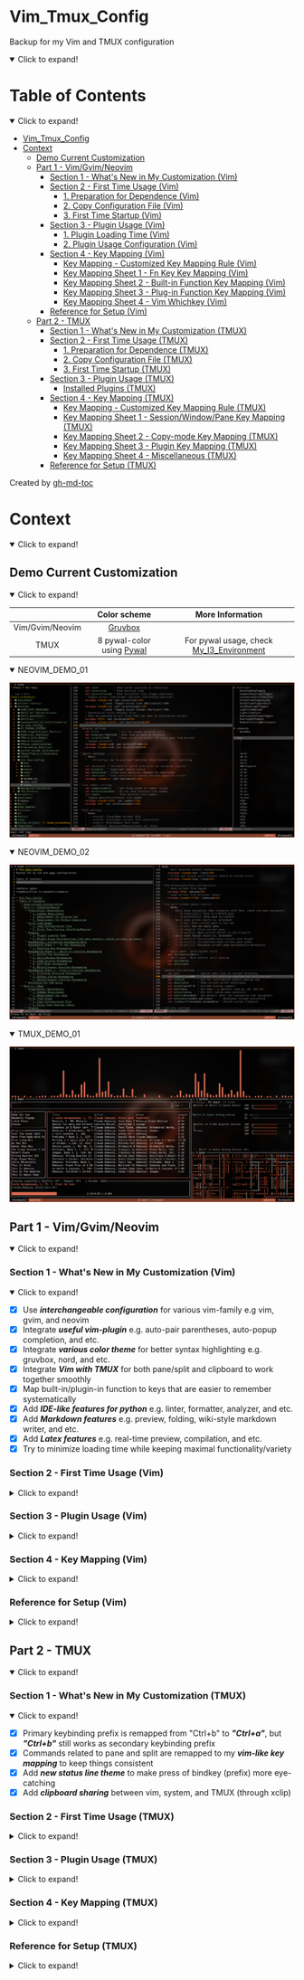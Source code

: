 # Vim_Tmux_Config
Backup for my Vim and TMUX configuration

<details open>
<summary>Click to expand!</summary>

Table of Contents
=================
<details open>
<summary>Click to expand!</summary>

* [Vim_Tmux_Config](#vim_tmux_config)
* [Context](#context)
   * [Demo Current Customization](#demo-current-customization)
   * [Part 1 - Vim/Gvim/Neovim](#part-1---vimgvimneovim)
      * [Section 1 - What's New in My Customization (Vim)](#section-1---whats-new-in-my-customization-vim)
      * [Section 2 - First Time Usage (Vim)](#section-2---first-time-usage-vim)
         * [1. Preparation for Dependence (Vim)](#1-preparation-for-dependence-vim)
         * [2. Copy Configuration File (Vim)](#2-copy-configuration-file-vim)
         * [3. First Time Startup (Vim)](#3-first-time-startup-vim)
      * [Section 3 - Plugin Usage (Vim)](#section-3---plugin-usage-vim)
         * [1. Plugin Loading Time (Vim)](#1-plugin-loading-time-vim)
         * [2. Plugin Usage Configuration (Vim)](#2-plugin-usage-configuration-vim)
      * [Section 4 - Key Mapping (Vim)](#section-4---key-mapping-vim)
         * [Key Mapping - Customized Key Mapping Rule (Vim)](#key-mapping---customized-key-mapping-rule-vim)
         * [Key Mapping Sheet 1 - Fn Key Key Mapping (Vim)](#key-mapping-sheet-1---fn-key-key-mapping-vim)
         * [Key Mapping Sheet 2 - Built-in Function Key Mapping (Vim)](#key-mapping-sheet-2---built-in-function-key-mapping-vim)
         * [Key Mapping Sheet 3 - Plug-in Function Key Mapping (Vim)](#key-mapping-sheet-3---plug-in-function-key-mapping-vim)
         * [Key Mapping Sheet 4 - Vim Whichkey (Vim)](#key-mapping-sheet-4---vim-whichkey-vim)
      * [Reference for Setup (Vim)](#reference-for-setup-vim)
   * [Part 2 - TMUX](#part-2---tmux)
      * [Section 1 - What's New in My Customization (TMUX)](#section-1---whats-new-in-my-customization-tmux)
      * [Section 2 - First Time Usage (TMUX)](#section-2---first-time-usage-tmux)
         * [1. Preparation for Dependence (TMUX)](#1-preparation-for-dependence-tmux)
         * [2. Copy Configuration File (TMUX)](#2-copy-configuration-file-tmux)
         * [3. First Time Startup (TMUX)](#3-first-time-startup-tmux)
      * [Section 3 - Plugin Usage (TMUX)](#section-3---plugin-usage-tmux)
         * [Installed Plugins (TMUX)](#installed-plugins-tmux)
      * [Section 4 - Key Mapping (TMUX)](#section-4---key-mapping-tmux)
         * [Key Mapping - Customized Key Mapping Rule (TMUX)](#key-mapping---customized-key-mapping-rule-tmux)
         * [Key Mapping Sheet 1 - Session/Window/Pane Key Mapping (TMUX)](#key-mapping-sheet-1---sessionwindowpane-key-mapping-tmux)
         * [Key Mapping Sheet 2 - Copy-mode Key Mapping (TMUX)](#key-mapping-sheet-2---copy-mode-key-mapping-tmux)
         * [Key Mapping Sheet 3 - Plugin Key Mapping (TMUX)](#key-mapping-sheet-3---plugin-key-mapping-tmux)
         * [Key Mapping Sheet 4 - Miscellaneous (TMUX)](#key-mapping-sheet-4---miscellaneous-tmux)
      * [Reference for Setup (TMUX)](#reference-for-setup-tmux)

Created by [gh-md-toc](https://github.com/ekalinin/github-markdown-toc)

</details>

# Context
<details open>
<summary>Click to expand!</summary>

## Demo Current Customization
<details open>
<summary>Click to expand!</summary>

|                 | Color scheme                                                     | More Information                                                                           |
| :-------------: | :--------------------------------------------------------------: | :----------------------------------------------------------------------------------------: |
| Vim/Gvim/Neovim | [Gruvbox](https://github.com/morhetz/gruvbox)                    |                                                                                            |
| TMUX            | 8 pywal-color using [Pywal](https://github.com/dylanaraps/pywal) | For pywal usage, check [My_I3_Environment](https://github.com/JordanWu1997/I3_Sway_Config) |

<details open>
<summary>NEOVIM_DEMO_01</summary>

![alt text](./demo/NEOVIM_DEMO_01.png "Title")

</details>

<details open>
<summary>NEOVIM_DEMO_02</summary>

![alt text](./demo/NEOVIM_DEMO_02.png "Title")

</details>

<details open>
<summary>TMUX_DEMO_01</summary>

![alt text](./demo/TMUX_DEMO_01.png "Title")

</details>
</details>

## Part 1 - Vim/Gvim/Neovim
<details open>
<summary>Click to expand!</summary>

### Section 1 - What's New in My Customization (Vim)
<details open>
<summary>Click to expand!</summary>

- [x] Use **_interchangeable configuration_** for various vim-family e.g vim, gvim, and neovim
- [x] Integrate **_useful vim-plugin_** e.g. auto-pair parentheses, auto-popup completion, and etc.
- [x] Integrate **_various color theme_** for better syntax highlighting e.g. gruvbox, nord, and etc.
- [x] Integrate **_Vim with TMUX_** for both pane/split and clipboard to work together smoothly
- [x] Map built-in/plugin-in function to keys that are easier to remember systematically
- [x] Add **_IDE-like features for python_** e.g. linter, formatter, analyzer, and etc.
- [x] Add **_Markdown features_** e.g. preview, folding, wiki-style markdown writer, and etc.
- [x] Add **_Latex features_** e.g. real-time preview, compilation, and etc.
- [x] Try to minimize loading time while keeping maximal functionality/variety

</details>

### Section 2 - First Time Usage (Vim)
<details>
<summary>Click to expand!</summary>

#### 1. Preparation for Dependence (Vim)

1. Common Requirement
- __Git__ [for plugin installation]
    ```bash
    #\ For Fedora
    dnf install git
    ```
- __Curl__ [for plugin manager setup]
    ```bash
    #\ For Fedora
    dnf install curl
    ```

2. Requirement for Diverse Vim
- __Vim__
    - version >= __7.0__
    - clipboard option is on (+clipboard) [for sharing system clipboard]
    - python3 option is on (+python3/dyn) [for python completion]
    ```bash
    #\ Check vim version and other options
    vim --version
    ```
- __Gvim__
    - version >= __7.0__
    - gvim already shipped with clipboard and python3 options
    ```bash
    #\ Check gvim version and other options
    vim --version
    ```
- __Neovim__
    - version >= __0.4__
    - neovim already shipped with clipboard and python3 options
    ```bash
    #\ Check nvim version and other options
    nvim --version
    ```
3. Requirement for Python Completion
- __ipython__ (version >= __7.20__) [python consoler]
    ```bash
    #\ Python3
    pip install ipython
    ```
- __jedi__ for jedi [python code analyzer]
    ```bash
    #\ Python3
    pip install jedi
    ```
- __pynvim__ for deoplete neovim plugin usage [python code analyzer]
    ```bash
    #\ Python3
    pip install pynvim
    ```
- __ipdb__ for ipdb [python breakpoint maker]
    ```bash
    #\ Python3
    pip install ipdb
    ```

4. Requirements for Basic Latex Compilation
- __texlive__ [latex suite]
    ```bash
    #\ For Fedora
    dnf install texlive-scheme-basic
    ```

5. Requirements for Latex/Markdown Viewer
- __Web browser with markdown extension__ (e.g. google-chrome, Firefox, and etc.) [for markdown preview]
    ```bash
    #\ For Fedora
    dnf install firefox
    ```
- __PDF viewer__ (e.g. zathura, Okular) [for latex preview]
    ```bash
    #\ For Fedora
    dnf install zathura*
    ```

#### 2. Copy Configuration File (Vim)
- __Vim/Gvim__
    1. copy `vimrc` to `$HOME` (current user's home)
    2. rename `vimrc` to `.vimrc`
    ```bash
    cp vimrc $HOME/.vimrc
    ```
- __Neovim__
    1. copy `vimrc` to `$HOME/.config/nvim` (create one if not exists)
    2. rename `vimrc` to `init.vim`
    ```bash
    mkdir -p $HOME/.config/nvim
    cp vimrc $HOME/.config/nvim/init.vim
    ```

#### 3. First Time Startup (Vim)
- Following installation should start automatically at the first time startup
    1. vim-plug (plug manager) installation via __curl__
        - If not working, try manually install vim-plug (also within this repository)
            ```bash
            #For vim/gvim
            cp -r vim/autoload $HOME/.vim
            #For neovim
            cp -r vim/autoload $HOME/.config/nvim
            ```
    2. vim plugin installation via __vim-plug__
        - If not working, try manually install vim-Plug
            ```bash
            #In vim command line mode
            :Pluginstall
            ```

</details>

### Section 3 - Plugin Usage (Vim)
<details>
<summary>Click to expand!</summary>

#### 1. Plugin Loading Time (Vim)
- Enable too much plugins may slow down your vim. You can check your loading time with following command
- For managing plugins enable/disable, see next section (Plugin usage configuration)
```bash
#For vim/gvim
vim --startuptime /tmp/startup.log FILE_TO_TEST +q && vim /tmp/startup.log
#For neovim
vim --startuptime /tmp/startup.log FILE_TO_TEST +q && vim /tmp/startup.log
```

#### 2. Plugin Usage Configuration (Vim)
for more details, check sections in vimrc

- Plugin usage can be configured in the first section of vimrc
    ```vim
    " ============================================================================
    " Vim and Neovim settings
    " ============================================================================
    " Select vim-plug to load, set GUI color (real color) support, and etc.
    " Assign 0 to disable plug option
    ```
- Detect using neovim or not (automatic detection)
    - Neovim is better for loading tons of plugins
    - Neovim configuration path is different from vim
    ```vim
    " Use vim or neovim (Auto-detect)
    let USING_NEOVIM = has('nvim')
    let USING_VIM = !USING_NEOVIM
    ```
- Check if using vim 8.0 or higher
    - If vim version is less than 8.0, some function is not available (e.g. terminal)
    - Required for
        - [Built-in] terminal mode
        - [Plug-in] vim-polyglot (multi-language support)
        - [Plug-in] ale (multi-languages syntax highlight)
    ```vim
    " Check if vim version >= 8.0 (also for neovim >= 0.5)
    let USING_VIM8 = 1
    ```
- Customize vim color scheme
    - For fancy symbol support, nerd font is needed (check https://github.com/ryanoasis/nerd-fonts )
    - For pywal theme support, pywal is needed (check https://github.com/dylanaraps/pywal ),
      also remember to change the directory path to your $HOME/.cache/wal
    ```vim
    " Customize vim theme (Include colorscheme and statusline)
    let USING_CUSTOMIZED_THEME = 1
    " Fancy symbols (Mainly affect lightline and nerdtree icon)
    let USING_FANCY_SYMBOLS = 1
    " Wal theme support (Xresources colortheme support, check pywal)
    "let USING_WAL_THEME = isdirectory('/home/jordankhwu/.cache/wal')
    let USING_WAL_THEME = 0
    ```
- Extra vim-plug
    - Extra plug for productivity (or enhance vim-built in function)
    - Including
        - [Plug-in] vim-startify (start page for empty buffer)
        - [Plug-in] goyo (distraction-free editor)
        - [Plug-in] limelight (light-off with goyo)
        - [Plug-in] yankring (clipboard history)
        - [Plug-in] vim-peekaboo (vim register viewer/manager)
        - [Plug-in] vim-markbar (vim mark viewer/manager)
        - [Plug-in] vim-easymotion (physical movement)
        - [Plug-in] AutoComplPop (auto completion pop-up)
        - [Plug-in] FixedTaskList (find TODO tag in vim)
        - [Plug-in] vim-hexokinase (hex color code color highlight support)
    ```vim
    " Extra vim-plug (Include easymotion, yankring, autocolpop, and etc.)
    let USING_EXTRA_PLUG = 1
    ```
- Coding tool vim-plug
    - Tools for coding, git, language syntax highlight
    - Including
        - [Plug-in] vim-polyglot (multi-language support)
        - [Plug-in] ale (multi-language syntax highlight)
        - [Plug-in] neoformat (code formatter)
        - [Plug-in] rainbow (pair bracket highlight)
        - [Plug-in] indentLine (indent line indicator)
        - [Plug-in] vim-indent-guides (indent highlight)
        - [Plug-in] vim-indent-object (add indent object to vim)
        - [Plug-in] vim-visual-multi (multiple cursors)
        - [Plug-in] vim-fugitive (git toolbox)
        - [Plug-in] vim-gitgutter (git diff highlight)
    ```vim
    " Coding tools vim-plug (Include syntax support, git function, and etc.)
    let USING_CODING_TOOL_PLUG = 1
    ```
- Python completion vim-plug
    - Tools for python completion
    - Requirements must be satisfied (check python completion preparation at the first session)
    - Including
        - [Plug-in] nvim-yarp (yet another remote plugin framework for neovim)
        - [Plug-in] vim-hug-neovim-rpc (plugin bridge from neovim to vim)
        - [Plug-in] deoplete-jedi (python completion)
        - [Plug-in] jedi-vim (definition and feature finder)
    ```vim
    " Python Completion (Use deoplete and jedi, neovim is recommended to be used)
    let USING_PYTHON_COMPLETION = 1
    " Python that used to install jedi, pynvim and python packages for completion
    let PYTHON_FOR_COMPLETION = '/home/jordankhwu/anaconda3/bin/python'
    ```
- GUI support
    - Functions for external GUI software
    - Requires
        - Latex previewer
        - Markdown previewer
    ```vim
    " Support of external GUI software (e.g. Okular, Google-chrome, and etc.)
    let USING_GUI_SOFTWARE = 1
    " Web browser for markdown preview
    let WEBBROWSER = 'brave-browser'
    ```

</details>

### Section 4 - Key Mapping (Vim)
<details>
<summary>Click to expand!</summary>

#### Key Mapping - Customized Key Mapping Rule (Vim)
<details open>
<summary>Click to expand!</summary>

> _1. Key Mapping should not be much different from the original VIM_
- To make life easier instead of filled up with bloated key mapping
> _2. Every function (motion) should start with a leader key for most of time_
- To prevent conflict with built-in hotkey or other program hotkeys
- In this configuration, leader key is __SPACE__ key
> 3. _Key mapping should be related to the name of the function_
- Make it easier to remember or connect
- e.g. "wrap toggle" function is mapped to `[Space]`+`[w]`+`[p]`

</details>

#### Key Mapping Sheet 1 - Fn Key Key Mapping (Vim)
<details>
<summary>Click to expand!</summary>

1. Function Key Key Mapping

| VIM-Mode | Key Mapping      | Function                        | Description                      | Note                                              |
| :------: | :--------------: | :-----------------------------: | :------------------------------: | :-----------------------------------------------: |
| N/V      | `[F1]`           | Vim help page                   | Vim help page (help.txt)         | Built-in function                                 |
| N/V      | `[F3]`           | Toggle NerdTree                 | On/Off NerdTree plugin           |                                                   |
| N/V      | `[LK]`+`[F3]`    | NerdTree current file           | Show current file location       |                                                   |
| N/V      | `[F4]`           | Toggle Tagbar                   | On/Off Tagbar plugin             |                                                   |
| N/V      | `[LK]`+`[F4]`    | Markdown/Latex previewer        | Open external Viewer             | Only for .md or .tex file                         |
| N/V      | (`[LK]`)+`[F5]`  | Toggle (Rel)/Abs line number    | On/Off rel/abs line number       |                                                   |
| N/V      | `[F6]`           | Toggle fold column (short-4)    | On/Off fold column (short-4)     | For easier code fold visualization                |
| N/V      | `[LK]`+`[F6]`    | Toggle fold column (long-8)     | On/Off fold column (long-8)      | For easier code fold visualization                |
| N/V      | `[F7]`           | Toggle show line border         | On/Off highlight 79th character  | VIM recommends at most 78 characters for one line |
| N/V      | `[LK]`+`[F7]`    | Toggle show line border         | On/Off highlight 79th column     | VIM recommends at most 78 characters for one line |
| N/V      | `[F8]`           | Toggle highlight comment        | On/Off highlight code comment    | Assign brighter color to comment to highlight it  |
| N/V      | `[LK]`+`[F8]`    | Toggle highlight fold           | On/Off highlight  vim fold       | Assign brighter color to comment to highlight it  |
| N/V      | `[F9]`           | Toggle indent highlight (line)  | On/Off indent highlight (line)   |                                                   |
| N/V      | `[LK]`+`[F9]`    | Toggle indent highlight (block) | On/Off indent highlight (block)  |                                                   |
| N/V      | (`[LK]`)+`[F10]` | (Load)/Save vim layout          | Load/Save vim layout             | Including pane split, folds, and etc.             |
| N/V      | (`[LK]`)+`[F11]` | (Off)/On synchronized cursor    | Off/On synchronized cursor       | Need to execute in every panes to synchronize     |
| N/V      | (`[LK]`)+`[F12]` | (Exit)/Enter terminal mode      | Exit/Enter terminal mode         |                                                   |

</details>

#### Key Mapping Sheet 2 - Built-in Function Key Mapping (Vim)
<details>
<summary>Click to expand!</summary>

1. Arg/Buffer/Tab Key Mapping

| VIM-Mode | Key Mapping                    | Function                        | Description                | Note                                               |
| :------: | :----------------------------: | :-----------------------------: | :------------------------: | :------------------------------------------------: |
| N/V      | `[LK]`+`[b]`+`[a/d/e]`         | Add/Delete/Edit new buffer      | Add/Delete/Edit new buffer | Here b for (b)uffer. Edit action will switch focus |
| N/V      | `[LK]`+`[b]`+`[n/p]`           | Go to next/prev buffer          | Go to next/prev buffer     |                                                    |
| N/V      | `[LK]`+`[a]`+`[a/d/e]`         | Add/Delete/Edit current to args | Add/Delete current to args | Here a for (a)rg. Edit action will switch focus    |
| N/V      | `[LK]`+`[a]`+`[n/p]`           | Go to next/prev arg             | Go to next/prev arg        |                                                    |
| N/V      | `[LK]`+`[t]`+`[a/d/e]`         | Add/Delete/Edit new tab         | Add/Delete new tab         | Here f for (t)ab. Edit action will switch focus    |
| N/V      | `[LK]`+`[t]`+`[n/p]`           | Go to next/prev tab             | Go to next/prev tab        |                                                    |
| N/V      | `[LK]`+`[t]`+`[Shift]`+`[n/p]` | Move tab to next/prev tab       | Move tab to next/prev tab  |                                                    |

2. Split/Window Key Mapping

| VIM-Mode | Key Mapping                          | Function                          | Description                        | Note                                                        |
| :------: | :----------------------------------: | :-------------------------------: | :--------------------------------: | :---------------------------------------------------------: |
| N/V      | `[Ctrl]`+`[w]`+`[s/v]`               | Add new split Horizontal/Vertical | Add new split Horizontal/Vertical  |                                                             |
| N/V      | `[Ctrl]`+`[h/j/k/l]`                 | Move between vim splits           | Move between splits (L/D/U/R)      | With plugin, you can move between TMUX panes and VIM splits |
| N/V      | `[Ctrl]`+`[w]`+`[h/j/k/l]`           | Move between vim splits           | Move between splits (L/D/U/R)      |                                                             |
| N/V      | `[Ctrl]`+`[w]`+`[Shift]`+`[h/j/k/l]` | Move current split (L/D/U/R)      | Move current split (L/D/U/R)       |                                                             |
| N/V      | `[Ctrl]`+`[w]`+`[Shift]`+`[t]`       | Move current split to new tab     | Move current split to new tab      |                                                             |
| N/V      | `[Alt]`+`[h/j/k/l]`                  | Resize current split size         | Resize current split size          |                                                             |
| N/V      | `[Ctrl]`+`[w]`+`[=]`                 | Re-split splits equally           | Re-split splits equally            | Here =(equal sign) for equally split                        |
| N/V      | `[LK]`+`[r]`+`[1/2]`                 | Resize current split to 10/20rows | Resize current split to 10/20 rows | For VIM terminal pane resize                                |

3. Code Folding Key Mapping

| VIM-Mode | Key Mapping             | Function                     | Description                              | Note         |
| :------: | :---------------------: | :--------------------------: | :--------------------------------------: | :----------: |
| N/V      | (`[LK]`)+`[F10]`        | Load/Save layout and folding | Load/Save current split and code folding |              |
| N/V      | `[z]`+`[k/j]`           | Go to Prev/Next folding      | Go to Prev/Next folding                  | Vim built-in |
| N/V      | `[z]`+`[o/c]`           | Open/Close current folding   | Open/Close current folding               | Vim built-in |
| N/V      | `[z]`+`[Shift]`+`[r/m]` | Show/Close all foldings      | Show/Close all foldings                  | Vim built-in |
| V        | `[Shift]`+`[k/j]`       | Move selection block up/down | Move selection block up/down             |              |

4. Diff Mode Key Mapping

| VIM-Mode | Key Mapping          | Function                           | Description                        | Note                                        |
| :------: | :------------------: | :--------------------------------: | :--------------------------------: | :-----------------------------------------: |
| N/V      | `[LK]`+`[d]`+`[s/v]` | Add diff split Horizontal/Vertical | Add diff split Horizontal/Vertical |                                             |
| N/V      | `[Lk]`+`[d]`+`[j/k]` | Jump to next/prev diff             | Jump to next/prev diff             |                                             |
| N/V      | `[Lk]`+`[d]`+`[g]`   | Get diff from neighbor pane        | Get diff from neighbor pane        | Recommend to use with visual mode selection |
| N/V      | `[Lk]`+`[d]`+`[p]`   | Put diff to neighbor pane          | Put diff to neighbor pane          | Recommend to use with visual mode selection |
| N/V      | `[Lk]`+`[d]`+`[u]`   | Update diff                        | Update diff                        |                                             |

5. Spell Mode Key Mapping

| VIM-Mode | Key Mapping              | Function                                   | Description                                | Note                              |
| :------: | :----------------------: | :----------------------------------------: | :----------------------------------------: | :-------------------------------: |
| N/V      | `[LK]`+`[s]`             | Toggle spell mode                          | Toggle spell mode                          | Here s for (s)pell                |
| N/V      | `[LK]`+`[s]`+`[j/k]`     | Jump to next/prev bad word                 | Jump to prev/next bad word                 |                                   |
| N/V      | `[LK]`+`[s]`+`[a]`+`[g]` | Add word to good word list spell mode      | Add word to good word list spell mode      | Here a for (a)dd, g for (g)ood    |
| N/V      | `[LK]`+`[s]`+`[r]`+`[g]` | Remove word from good word list spell mode | Remove word from good word list spell mode | Here r for (r)emove, g for (g)ood |
| N/V      | `[LK]`+`[s]`+`[a]`+`[b]` | Add word to bad word list spell mode       | Add word to bad word list spell mode       | Here a for (a)dd, b for (b)ad     |
| N/V      | `[LK]`+`[s]`+`[r]`+`[b]` | Remove word from bad word list spell mode  | Remove word from bad word list spell mode  | Here r for (r)emove, b for (b)ad  |

6. Quickfix/Location List Key Mapping

| VIM-Mode | Key Mapping              | Function                                | Description                                 | Note                                 |
| :------: | :----------------------: | :-------------------------------------: | :-----------------------------------------: | :----------------------------------: |
| N        | `[LK]`+`[c/e]`+`[g]`     | call built-in vimgrep/lvimgrep function | search like grep and store results in lists |                                      |
| N        | `[LK]`+`[c/e]`+`[o]`     | toggle quickfix/location list pane      | toggle quickfix/location list pane          | built-in: copen/cclose, lopen/lclose |
| N        | `[LK]`+`[c/e]`+`[j/k]`   | go to next/prev quickfix/location item  | go to next/prev quickfix/location item      | built-in: cnext/cprev, lnext/lprev   |
| N        | `[LK]`+`[c]`+`[d]`       | call cdo for items in quickfix list     | call cdo for items in quickfix list         | like argdo, bdo for args and buffers |

7. Miscellaneous Function Key Mapping

| VIM-Mode | Key Mapping            | Function                          | Description                       | Note                                            |
| :------: | :--------------------: | :-------------------------------: | :-------------------------------: | :---------------------------------------------: |
| I        | `[k]`+`[j]`            | Esc (escape form insert mode)     | Esc (escape form insert mode)     |                                                 |
| N/V      | `[Shift]`+`[k]`        | Search current word in manual     | Search current word in manual     |                                                 |
| N/V      | `[LK]`+`[d]`+`[d]`     | Close current buffer              | Close current buffer              | Here d for (d)eletion                           |
| N/V      | `[LK]`+`[w]`+`[p]`     | Toggle line wrap                  | On/Off line wrap                  | Here wp for (w)ra(p)                            |
| N/V      | `[LK]`+`[s]`+`[t]`     | Toggle list (trailing chars)      | On/Off list (trailing characters) | Here st for li(s)(t)                            |
| N/V      | `[LK]`+`[Shift]`+`[/]` | Toggle search highlight           | On/Off search highlight           |                                                 |
| N/V      | `[LK]`+`[m]`+`[k]`     | Show all vim marks                | Show all vim marks                | This shows marks using fzf instead vim built-in |
| N/V      | `[LK]`+`[r]`+`[g]`     | Show all vim registers            | Show all vim registers            | Here re for (re)gister                          |
| N/V      | `[LK]`+`[a]`+`[b]`     | Show all vim abbreviates          | Show all vim abbreviates          | Here ab for (ab)reviation                       |
| N/V      | `[LK]`+`[c]`+`[h/v]`   | Toggle Horizontal/Vertical cursor | On/Off Horizontal/Vertical cursor |                                                 |
| N/V      | `[LK]`+`[g]`+`[o/i]`   | Show all cursor jump              | Show all cursor jump              | `[g/Ctrl]`+`[o/i]` jump backwards/forwards      |
| N/V      | `[LK]`+`[g]`+`[;/,]`   | Show all file change              | Show all file change              | `[g]`+`[;/,]` go to earlier/later change        |

</details>

#### Key Mapping Sheet 3 - Plug-in Function Key Mapping (Vim)
<details>
<summary>Click to expand!</summary>

1. File/Code Browsing Key Mapping
- Note: Fzf is needed for file browsing

| VIM-Mode | Key Mapping                     | Function                              | Description                           | Note                       |
| :------: | :-----------------------------: | :-----------------------------------: | :-----------------------------------: | :------------------------: |
| N/V      | `[F3]`                          | Nerdtree Current Files                | Show current file location            |                            |
| N/V      | `[LK]`+`[F3]`                   | Toggle Nerdtree                       | On/Off NerdTree plugin                |                            |
| N        | `[s/v]`                         | Open file in split/vsplit pane        | Open file in split/vsplit pane        | In NERDTree pane           |
| N        | (`[Shift]`)+`[t]`               | Open file in new tab (silently)       | Open file in new tab (silently)       | In NERDTree pane           |
| N        | `[g]`+`[s/v]`                   | Preview file in split/vsplit pane     | Preview file in split/vsplit pane     | In NERDTree pane           |
| N        | `[c]`+`[d]`                     | Change pwd to selected location       | Change pwd to selected location       | In NERDTree pane           |
| N        | `[Shift]`+`[c]`+`[Shift]`+`[d]` | Change tree root to selected location | Change tree root to selected location | In NERDTree pane           |
| N        | (`[Shift]`)+`[o/x]`             | Open/Close folds (recursively)        | Open/Close folds (recursively)        | In NERDTree pane           |
| N/V      | `[LK]`+`[F4]`                   | Toggle Tagbar                         | On/Off Tagbar plugin                  |                            |
| N        | `[p]`                           | Preview tags within Tagbar            | Preview tags within Tagbar            | In Tagbar pane             |
| N        | `[d]`                           | Show definition of tags               | Show definition of tags               | In Tagbar pane             |
| N        | `[o]``                          | Toggle folds                          | Toggle folds                          | In Tagbar pane             |
| N        | `[LK]`+`[f]`+`[f]`+`[s]`        | List files under input directory      | List files under input directory      |                            |
| N        | `[LK]`+`[f]`+`[l]`+`[c]`        | Locate files matched input            | Locate files matched input name       | Use system locate command  |
| N        | `[LK]`+`[f]`+`[r]`+`[g]`        | Find files with input pattern         | Find files matched input pattern      | Use system ripgrep command |
| N        | `[LK]`+`[f]`+`[f]`+`[t]`        | Select file type for current file     | Select file type for current file     |                            |
| N        | `[LK]`+`[f]`+`[c]`+`[d]`        | Show all command in vim now　         | Show all command in vim now           | 　                         |
| N        | `[LK]`+`[f]`+`[n]`+`[m]`        | Show all normal mode mapping          | Show all normal mode mapping          |                            |
| N        | `[LK]`+`[f]`+`[h]`+`[t]`        | Show all helptags in vim-help         | Show all helptags in vim-help         |                            |
| N        | `[LK]`+`[f]`+`[q]`+`[f]`        | Show build-in quickfix list           | Show build-in quickfix list           | vim quickfix list          |
| N        | `[LK]`+`[f]`+`[l]`+`[l]`        | Show build-in location list           | Show build-in location list           | vim location list          |

2. Python Coding Key Mapping
- Note: Jedi is needed for python code analysis (Check https://github.com/davidhalter/jedi )
- Note: All below functions only work in .py files

| VIM-Mode | Key Mapping                  | Function                      | Description                       | Note                        |
| :------: | :--------------------------: | :---------------------------: | :-------------------------------: | :-------------------------: |
| N/V      | `[Shift]`+`[k]`              | Search current word in doc    | Search current word in python doc |                             |
| N/V      | `[LK]`+`[p]`+`[n]`           | Find current word occurrences | Find current word occurrences     | Here p for (p)ython         |
| N/V      | `[LK]`+`[p]`+`[a]`           | Find current word assignment  | Find current word assignment      |                             |
| N/V      | `[LK]`+`[p]`+`[d]`           | Show current word definition  | Show current word definition      |                             |
| N/V      | `[LK]`+`[p]`+`[m]`           | Show current word init.py     | Show current word init.py         |                             |
| N/V      | `[LK]`+`[p]`+`[Shift]`+`[m]` | Show input module init.py     | Show input module init.py         |                             |
| N        | `[LK]`+`[p]`+`[i]`           | Run isort formatter           | Run isort formatter (modules)     | isort needs to be installed |
| N        | `[LK]`+`[p]`+`[y]`           | Run yapf formatter            | Run yapf formatter (PEP8)         | yapf needs to be installed  |

3. Miscellaneous Function Key Mapping
- Useful tool (Note: startup by default)

| VIM-Mode | Key Mapping                   | Function                        | Description                           | Note                      |
| :------: | :---------------------------: | :-----------------------------: | :-----------------------------------: | :-----------------------: |
| N/V      | `[LK]`+`[c]`+`[c/y]`          | Comment (and copy) current line | Comment (and copy) current line       | NerdCommenter             |
| N/V      | `[LK]`+`[c]`+`[u]`            | Uncomment current line          | Uncomment current line                | NerdCommenter             |
| N/V      | `[LK]`+`[Shift]`+`["]`        | Select vim pane                 | Select vim pane in tabs and splits    | vim-choosewin             |
| N/V      | `[LK]`+`[z]`                  | Toggle maximize current split   | On/Off maximize current split         | vim-maximizer             |
| N/V      | `[Ctrl]`+`[w]`+`[z]`          | Toggle maximize current split   | On/Off maximize current split         | vim-maximizer             |
| N/V      | `[y]`+`[s]`+`[a]`+`[w]`+`["]` | Add wrapped quotation/bracket   | From word to "word"                   | vim-surrounder            |
| N/V      | `[d]`+`[s]`+`[a]`+`[w]`+`["]` | Del wrapped quotation/bracket   | From "word" to word                   | vim-surrounder            |
| N/V      | `[c]`+`[s]`+`[']`+`["]`       | Change quotation/bracket        | From 'word' to "word"                 | vim-surrounder            |
| N/V/I    | `[LK]`+`[`]`                 | Toggle auto-completion pop-up   | On/Off auto-completion pop-up         | autocomplpop              |
| N/V/I    | `[Alt]`+`[']`                 | Toggle auto-pair                | On/Off auto-pair quotation/bracket    | auto-pairs                |
| N/V/I    | `[Alt]`+`[;]`                 | Jump to next pairs              | Jump to next paired quotation/bracket | auto-pairs                |
| I        | `[Alt]`+`[w]`                 | Auto-pair fastwrap              | Auto-pair fastwrap current pairs      | Example: ()test -> (test) |
| N        | `[LK]`+`[v]`+`[w]`            | Open vimwiki index page         | Open vimwiki index page               | vimwiki                   |
| N        | `[LK]`+`[v]`+`[i]`            | Open vimwiki diary index page   | Open vimwiki diary index page         | vimwiki                   |

- Extra plug (Note: "let using_extra_plug = 1" must be set in vimrc)

| VIM-Mode | Key Mapping        | Function                     | Description                  | Note           |
| :------: | :----------------: | :--------------------------: | :--------------------------: | :------------: |
| N        | `[LK]`+`[h/j/k/l]` | Quick move in four direction | Quick move in four direction | vim-easymotion |
| N        | `[LK]`+`[/]`       | Search and then move         | Search and then move         | vim-easymotion |
| N/V      | `[LK]`+`[y]`+`[s]` | Show yank history            | Show yank history            | yankring       |
| N/V      | `[y]`+`[n/p]`      | Paste next/prev clipped item | Paste next/prev clipped item | yankring       |
| N/V      | `[LK]`+`[g]`+`[y]` | Distraction-free mode        | Distraction-free mode        | goyo           |

- Coding tool (Note: "let using_coding_tool_plug = 1" must be set in vimrc)

| VIM-Mode | Key Mapping                           | Function                        | Description                                        | Note                                                          |
| :------: | :-----------------------------------: | :-----------------------------: | :------------------------------------------------: | :-----------------------------------------------------------: |
| N        | `[Alt]`+`[n]`                         | Enter visual-multi mode         | Enter visual-multi mode with selected word         | Press n to next word; q to ignore word, Q to erase word mark  |
| N        | `[Alt]`+`[a]`                         | Enter visual-multi mode         | Enter visual-multi mode with all selected word     | Press n to next word; q to ignore word, Q to erase word mark  |
| N        | `[Alt]`+`[Shift]`+`[j/k]`             | Add vertical multi-cursor       | Enter visual-multi mode and add vertical cursor    |                                                               |
| N/V      | `[LK]`+`[e]`+`[l]`                    | Toggle ALE                      | On/Off ALE                                         | Enabled at startup for code files. Here e for al(e)           |
| N/V      | `[LK]`+`[e]`+`[j/k]`                  | Go to Next/Prev ALE linter hint | Go to Next/Prev ALE linter hint                    | Here e for al(e)                                              |
| N/V      | `[LK]`+`[g]`+`[g]`                    | Toggle GitGutter                | On/Off GitGutter                                   | Disabled at startup                                           |
| N/V      | `[LK]`+`[g]`+`[h]`+`[s/l/n]`          | Toggle GitGutter highlight      | Toggle GitGutter highlight symbol/line/line number |                                                               |
| N/V      | `[LK]`+`[g]`+`[j/k]`                  | Go to Next/Prev git hunks       | Go to Next/Prev git hunks                          | Hunk means changed block                                      |
| N/V      | `[LK]`+`[g]`+`[Shift]`+`[p]`          | Hunk preview (before changed)   | Hunk preview (before changed)                      | Here p for (p)review                                          |
| N/V      | `[LK]`+`[g]`+`[Shift]`+`[f]`          | Fold all unchanged lines        | Fold all unchanged lines                           |                                                               |
| N/V      | `[LK]`+`[g]`+`[Shift]`+`[s]`          | Stage current hunk              | Stage current hunk                                 | Here s for (s)tage                                            |
| N/V      | `[LK]`+`[g]`+`[Shift]`+`[u]`          | Restore current hunk            | Restore current hunk                               | Like vim undo                                                 |
| N/V      | `[LK]`+`[g]`+`[s]`                    | Summary of current git repo     | Summary of current git repo                        | Here s for (s)ummary                                          |
| N/V      | `[LK]`+`[g]`+(`[Shift]`)+`[d]`        | Git diff (all unstaged files)   | Git diff (all unstaged files)                      |                                                               |
| N/V      | `[LK]`+`[g]`+(`[Shift]`)+`[a]`        | Git add (all unstaged files)    | Git add (all unstaged files)                       |                                                               |
| N/V      | `[LK]`+`[g]`+(`[Shift]`)+`[c]`        | Git commit all staged files     | Git commit all staged files)                       |                                                               |
| N/V      | `[LK]`+`[g]`+`[Shift]`+`[b]`          | Git blame current file          | Git blame current file                             |                                                               |

</details>

#### Key Mapping Sheet 4 - Vim Whichkey (Vim)
<details>
<summary>Click to expand!</summary>

- Most leader key related key mapping is mapped by which-key plugins which will show useful hints when leader key
and following keys are pressed. Table below includes some frequently used key mappings.

| `[LK]` + | Function    | Description     |
| :------: | :---------: | :-------------: |
| `a`      | Arg         | Built-in arg    |
| `b`      | Buffer      | Built-in buffer |
| `c`      | Commenter   | Commenter       |
| `d`      | Diff        | Built-in diff   |
| `e`      | Ale         | Linter          |
| `f`      | Fzf         | File-browser    |
| `g`      | Git         |                 |
| `m`      | Mark/Manual | Built-in mark   |
| `p`      | Python      |                 |
| `s`      | Spell       | Built-in spell  |
| `t`      | Tab         | Built-in tab    |
| `v`      | Vim-wiki    | Note-taking     |
| `y`      | Yank        | Yank manager    |
| `s`+`l`  | Statusline  | Status line     |
| `c`+`s`  | Colorscheme | Color scheme    |

</details>
</details>

### Reference for Setup (Vim)
<details>
<summary>Click to expand!</summary>

- http://fisadev.github.io/fisa-vim-config/
- http://www.viemu.com/a_vi_vim_graphical_cheat_sheet_tutorial.html
- https://github.com/ryanoasis/nerd-fonts/
- https://github.com/sbdchd/Neoformat
- https://github.com/amix/vimrc/blob/master/vimrcs/basic.vim
- https://vim.wikia.com/wiki/Disable_beeping
- https://blog.gtwang.org/useful-tools/how-to-use-vim-as-a-hex-editor/
- https://github.com/junegunn/vim-plug
- https://krehwell.com/blog/Open%20Markdown%20Previewer%20Through%20Vim
- https://github.com/shengjunlin/vimrc
- http://nadypan.blogspot.com/2014/01/vim-fold.html
- https://github.com/yangyangwithgnu/use_vim_as_ide
- https://factorpad.com/tech/vim-cheat-sheet.html#structure
- https://github.com/wsdjeg/vim-galore-zh_cn
- https://github.com/mhinz/vim-galore
- https://ahuigo.github.io/b/vim/vim-var#/
- https://learnvimscriptthehardway.stevelosh.com/chapters/24.html
- https://gist.github.com/EinfachToll/9071573
- https://www.youtube.com/watch?v=E-ZbrtoSuzw&t=1s
- https://vim.rtorr.com/
- https://vimtricks.com/p/50-useful-vim-commands/

</details>
</details>

## Part 2 - TMUX
<details open>
<summary>Click to expand!</summary>

### Section 1 - What's New in My Customization (TMUX)
<details open>
<summary>Click to expand!</summary>

- [x] Primary keybinding prefix is remapped from "Ctrl+b" to **_"Ctrl+a"_**, but **_"Ctrl+b"_** still works as secondary keybinding prefix
- [x] Commands related to pane and split are remapped to my **_vim-like key mapping_** to keep things consistent
- [x] Add **_new status line theme_** to make press of bindkey (prefix) more eye-catching
- [x] Add **_clipboard sharing_** between vim, system, and TMUX (through xclip)

</details>

### Section 2 - First Time Usage (TMUX)
<details>
<summary>Click to expand!</summary>

#### 1. Preparation for Dependence (TMUX)

1. Common Requirement
- __Git__ [for TMUX plugin manager setup]
```bash
#For Fedora
dnf install git
```
- __Powerline__ [powerline support for TMUX status line ]
```bash
#\ For Fedora
dnf install powerline
dnf install tmux-powerline
```

#### 2. Copy Configuration File (TMUX)
- version >= __2.0__
```bash
#Check TMUX version
tmux -V
```

1. Copy Configuration File
- __TMUX__
    1. copy `tmux.conf` to $HOME (current user's home)
    2. rename `tmux.conf` to `.tmux.conf`
    ```bash
    cp tmux.conf $HOME/.tmux.conf
    ```

#### 3. First Time Startup (TMUX)
- At first time startup, we need to install TMUX plugin manager, load configuration file and install plugins
    1. TMUX plugin manager (TPM) installation
    ```bash
    #In terminal
    git clone https://github.com/tmux-plugins/tpm $HOME/.tmux/plugins/tpm
    ```
    2. Load configuration file
    ```bash
    #Open TMUX in terminal
    tmux
    #In TMUX, press ctrl+b to enter command mode
    #In command mode
    source-file ~/.tmux.conf
    ```
    3. Install plugins
        - Press "Ctrl+Space", then "I"
        - Plugin manager should start installation automatically

</details>

### Section 3 - Plugin Usage (TMUX)
<details>
<summary>Click to expand!</summary>

#### Installed Plugins (TMUX)
- [Plug-in] tmux-prefix-highlight (prefix/mode indicator for status line)
- [Plug-in] tmux-pop (flash when change focus to different pane)
- [Plug-in] tmux-sidebar (nerdtree-like file tree for TMUX)
- [Plug-in] tmux-sessionist (make create/kill session ability easier to use)
- [Plug-in] tmux-resurrect (save TMUX layout, and restore after restart TMUX)
- [Plug-in] tmux-continuum (auto-save, auto-load for tmux-resurrect)
- [Plug-in] vim-tmux-navigator (move between vim and tmux pane seamlessly)
- [Plug-in] tmux-copycat (enhanced TMUX search)
- [Plug-in] tmux-yank (share TMUX clipboard with system clipboard)
- [Plug-in] tmux-open (open TMUX context easily in TMUX copy mode)
- [Plug-in] tmux-logging (logging and screen capturing for TMUX)

</details>

### Section 4 - Key Mapping (TMUX)
<details>
<summary>Click to expand!</summary>

#### Key Mapping - Customized Key Mapping Rule (TMUX)
<details open>
<summary>Click to expand!</summary>

> _1. Key mapping should not be much different from the original TMUX_
- To make life easier instead of filled up with bloated key mapping
> _2. Key mapping should start with bindkey_
- Though more keys is needed, but this can prevent key conflict with other applications
> _3. Window related operations should be mapped related to `[Shift]`+`[']`_
- To make it consistent within TMUX
> _4. Session related operations should be mapped related to `[Alt]`+`[']`_
- To make it consistent within TMUX

</details>

#### Key Mapping Sheet 1 - Session/Window/Pane Key Mapping (TMUX)
<details open>
<summary>Click to expand!</summary>

- Session

| TMUX-Mode | Key Mapping                 | Function                         | Description                        | Note                                                   |
| :-------: | :-------------------------: | :------------------------------: | :--------------------------------: | :----------------------------------------------------: |
| Normal    | `[BK]`+`[Shift]`+`[4]`      | Rename current session           | Rename current session             | `[$]`                                                  |
| Normal    | `[BK]`+`[s]`                | Show all TMUX sessions           | Show all TMUX sessions             |                                                        |
| Normal    | `[BK]`+`[Alt`+`[c]`         | Create new session               | Create new session                 | tmux-sessionist                                        |
| Normal    | `[BK]`+`[Alt]`+`[x]`        | Kill current session             | Kill current session               | tmux-sessionist; Default key is `[BK]`+`[&]`           |
| Normal    | `[BK]`+`[Shift]`+`[9/0]`    | Move to prev/next session        | Move to prev/next session          | `(` / `)`                                              |
| Normal    | `[BK]`+`[Alt]`+`[Backtick]` | Switch to last session           | Switch to last session             | tmux-sesionist; Default key is `[BK]`+`[Shift]`+`[l]`  |
| Normal    | `[BK]`+`[k/j]`              | Move to prev/next session        | Move to prev/next session          |                                                        |
| Normal    | `[BK]`+`[Alt]`+`[t]`        | Merge session to another session | Move all window to another session |                                                        |

- Window

| TMUX-Mode | Key Mapping                     | Function                         | Description                     | Note                                  |
| :-------: | :-----------------------------: | :------------------------------: | :-----------------------------: | :-----------------------------------: |
| Normal    | `[BK]`+`[Number]`               | Move to window (number)          | Move to window (number)         |                                       |
| Normal    | `[BK]`+`["]`                    | Move to window index             | Move to window index            | Default key is `[BK]`+`[']`           |
| Normal    | `[BK]`+`[,]`                    | Rename current window            | Rename current session          |                                       |
| Normal    | `[BK]`+`[w]`                    | Show all windows                 | Show all windows                |                                       |
| Normal    | `[BK]`+`[Shift]`+`[c]`          | Create new window                | Create new window               | Default key is `[BK]`+`[c]`           |
| Normal    | `[BK]`+`[Shift]`+`[x/7]`        | Kill current window              | Kill current window             | Default key is `[BK]`+`[Shift]`+`[7]` |
| Normal    | `[BK]`+`[Ctrl]`+`[Shift]`+`[x]` | Kill all other windows           | Kill all other windows          |                                       |
| Normal    | `[BK]`+`[Shift]`+`[Backtick]`   | Switch to last window            | Switch to last window           | Default key is `[BK]`+`[l]`           |
| Normal    | `[BK]`+`[h/l]`                  | Move to next/prev window         | Move to next/prev window        |                                       |
| Normal    | `[BK]`+`[Shift]`+`[h/l]`        | Swap window to prev/next window  | Swap window to prev/next window |                                       |

- Pane

| TMUX-Mode | Key Mapping                | Function                              | Description                           | Note                                                              |
| :-------: | :------------------------: | :-----------------------------------: | :-----------------------------------: | :---------------------------------------------------------------: |
| Normal    | `[BK]`+`[Tab]`             | Show all panes                        | Show all panes                        |                                                                   |
| Normal    | `[BK]`+`[Shift]`+`[\]`     | Split pane horizontally               | Split pane horizontally               | Default key is `[BK]`+`[Shift]`+`[5]` (`[%]`)                     |
| Normal    | `[BK]`+`[Shift]`+`[-]`     | Split pane vertically                 | Split pane vertically                 | Default key is `[BK]`+`[Shift]`+`[']` (`["]`)                     |
| Normal    | `[BK]`+`[Alt]`+`[\]`       | Split pane horizontally (full window) | Split pane horizontally (full window) |                                                                   |
| Normal    | `[BK]`+`[Alt]`+`[-]`       | Split pane vertically (full window)   | Split pane vertically (full window)   |                                                                   |
| Normal    | `[BK]`+`[q/']`             | Move to pane (number)                 | Move to pane (number)                 | Pane number shows on pane                                         |
| Normal    | `[Ctrl]`+`[h/j/k/l]`       | Move to pane (L/D/U/R)                | Move to pane (L/D/U/R)                | vim-tmux-navigator                                                |
| Normal    | `[BK]`+`[n/p]`             | Move to pane next/previous            | Move to pane next/previous            | Default key is `[BK]`+`[n/p]` next/prev window                    |
| Normal    | `[BK]`+`[t]`+`[h/v]`       | Move marked pane to current window    | Move marked pane to current window    | tmux-sessionist; pane to move must be marked (`[BK]`+`[m]`) first |
| Normal    | `[BK]`+`[Backtick]`        | Switch to last pane                   | Switch to last pane                   | Default key is `[BK]`+`[;]`                                       |
| Normal    | `[BK]`+`[Shift]`+`[j/k]`   | Swap pane to prev/next pane           | Swap pane to prev/next pane           |                                                                   |
| Normal    | `[BK]`+`[Shift]`+`[n/p]`   | Rotate pane anti-clock/clock wisely   | Rotate pane (anti-clock/clock)wisely  | Default key is `[BK]`+`[Ctrl/Alt]`+`[o]`                          |
| Normal    | `[BK]`+`[Space]`           | Toggle pane layout                    | Toggle pane layout                    |                                                                   |
| Normal    | `[BK]`+`[Alt]`+`[h/j/k/l]` | Resize pane to (L/D/U/R)              | Resize pane to (L/D/U/R)              |                                                                   |

</details>

#### Key Mapping Sheet 2 - Copy-mode Key Mapping (TMUX)
<details open>
<summary>Click to expand!</summary>

| TMUX-Mode | Key Mapping            | Function                      | Description                   | Note                               |
| :-------: | :--------------------: | :---------------------------: | :---------------------------: | :--------------------------------: |
| Normal    | `[BK]`+`[;]`           | Enter copy mode               | Enter copy mode               |                                    |
| Normal    | `[BK]`+`[]]`           | Paste selected contents       | Paste selected contents       |                                    |
| Normal    | `[BK]`+`[Shift]`+`[3]` | Show all buffer list          | Show all buffer list          | `[#]`                              |
| Normal    | `[BK]`+`[=]`           | Paste from buffer list        | Paste from buffer list        | press `[e]` to edit with `$EDITOR` |
| Normal    | `[BK]`+`[/]`           | Search and select pattern     | Search and select pattern     | tmux-copy-cat                      |
| Normal    | `[BK]`+`[Shift]`+`[t]` | Show time in copy mode        | Show time in copy mode        |                                    |
| Copy      | `[v/Space]`            | Start selection               | Start selection               | TMUX built-in clock                |
| Copy      | `[Ctrl]`+`[v]`         | Vim-like block selection      | Vim-like block selection      |                                    |
| Copy      | `[Shift]`+`[v]`        | Vim-like line selection       | Vim-like line selection       |                                    |
| Copy      | `[y]`                  | Vim-like yank selected region | Vim-like yank selected region |                                    |
| Copy      | `[;/q/Enter]`          | Quit copy mode                | Quit copy mode                |                                    |

</details>

#### Key Mapping Sheet 3 - Plugin Key Mapping (TMUX)
<details open>
<summary>Click to expand!</summary>

| TMUX-Mode | Key Mapping            | Function                      | Description                               | Note           |
| :-------: | :--------------------: | :---------------------------: | :---------------------------------------: | :------------: |
| Normal    | `[BK]`+`[Shift]`+`[i]` | Install plugins               | Install plugins                           | tpm            |
| Normal    | `[BK]`+`[Shift]`+`[u]` | Update plugins                | Update plugins                            | tpm            |
| Normal    | `[BK]`+`[Shift]`+`[i]` | Uninstall plugins             | Uninstall plugins                         | tpm            |
| Normal    | `[BK]`+`[F3]`          | Sidebar file-tree             | Sidebar file-tree                         | tmux-sidebar   |
| Normal    | `[BK]`+`[Alt]`+`[s/r]` | Save/Load current session     | Save/Load current session                 | tmux-resurrect |
| Normal    | `[BK]`+`[Alt]`+`[d]`   | Search for digit              | Enter copy mode and search for digit      | tmux-copycat   |
| Normal    | `[BK]`+`[Alt]`+`[f]`   | Search for file               | Enter copy mode and search for file       | tmux-copycat   |
| Normal    | `[BK]`+`[Alt]`+`[g]`   | Search for git                | Enter copy mode and search for git        | tmux-copycat   |
| Normal    | `[BK]`+`[Alt]`+`[v]`   | Search for hash value         | Enter copy mode and search for hash value | tmux-copycat   |
| Normal    | `[BK]`+`[Alt]`+`[i]`   | Search for IP                 | Enter copy mode and search for IP         | tmux-copycat   |
| Normal    | `[BK]`+`[Alt]`+`[w]`   | Search for URL                | Enter copy mode and search for URL        | tmux-copycat   |
| Normal    | `[BK]`+`[y]`           | Copy current line             | Copy current line                         | tmux-yank      |
| Normal    | `[BK]`+`[Shift]`+`[y]` | Copy current directory        | Copy current directory                    | tmux-yank      |
| Copy      | `[BK]`+`[o]`           | Open selected with `$EDITOR`  | Open selected with `$EDITOR`              | tmux-open      |
| Copy      | `[BK]`+`[Shift]`+`[o]` | Open selected with `xdg-open` | Open selected with `xdg-open`             | tmux-open      |

</details>

#### Key Mapping Sheet 4 - Miscellaneous (TMUX)
<details open>
<summary>Click to expand!</summary>

| TMUX-Mode | Key Mapping                     | Function                                     | Description                                  | Note                                         |
| :-------: | :-----------------------------: | :------------------------------------------: | :------------------------------------------: | :------------------------------------------: |
| Normal    | `[BK]`+`[Shift]`+`[/]`          | Show all TMUX key mapping                    | Show all TMUX key mappings                   |                                              |
| Normal    | `[BK]`+`[Shift]`+`[b]`          | Toggle TMUX status line                      | Toggle TMUX status line                      |                                              |
| Normal    | `[BK]`+(`[Alt]`)+`[b]`          | Set status line position (bottom)/top/bottom | Set status line position (bottom)/top/bottom |                                              |
| Normal    | `[BK]`+`[b]`                    | Toggle TMUX borderline                       | Toggle TMUX borderline                       |                                              |
| Normal    | `[BK]`+`[Shift]`+`[r]`          | Reload TMUX configuration                    | Reload TMUX configuration                    | Run (source) `$HOME/.tmux.conf` file         |
| Normal    | `[BK]`+`[a]`                    | Clear pane output                            | Clear pane output                            | Act like Ctrl-l in terminal                  |
| Normal    | `[BK]`+`[Ctrl]`+`[j]`           | Send Ctrl+j to terminal                      | Send Ctrl+j to terminal                      | Ctrl+j is alternative enter for shell        |
| Normal    | `[BK]`+`[Ctrl]`+`[h]`           | Send Ctrl+h to terminal                      | Send Ctrl+h to terminal                      | Ctrl+h is alternative backspace for shell    |
| Normal    | `[BK]`+`[Ctrl]`+`[k]`           | Send Ctrl+k to terminal                      | Send Ctrl+k to terminal                      | Ctrl+k is to delete to end of line for shell |
| Normal    | `[BK]`+`[Ctrl]`+`[l]`           | Send Ctrl+l to terminal                      | Send Ctrl+l to terminal                      | Ctrl+l is to clear pane output for shell     |
| Normal    | `[BK]`+`[Ctrl]`+`[Shift]`+`[l]` | Clear scrollback history                     | Clear TMUX scrollback history                |                                              |
| Normal    | `[BK]`+`[Ctrl]`+`[s]`           | Toggle pane input synchronization            | Toggle pane input synchronization            | Synchronize input for all panes              |
| Normal    | `[BK]`+`[Shift]`+`[m]`          | Toggle mouse usage                           | Toggle mouse usage                           | Mouse usage support                          |
| Normal    | `[BK]`+`[m]`                    | Mark current pane                            | Mark current pane                            | Mark pane for following usage                |
| Normal    | `[BK]`+`[Shift]`+`[;]`          | Swap current pane with marked pane           | Swap current pane with marked pane           | Target pane must be marked first             |
| Normal    | `[BK]`+`[Alt]`+`[Shift]`+`[;]`  | Move marked pane to current window           | Move marked pane to current window           | Move (merge) marked pane to current window   |

</details>
</details>

### Reference for Setup (TMUX)
<details>
<summary>Click to expand!</summary>

- https://leanpub.com/the-tao-of-tmux/read#config
- https://github.com/powerline/powerline
- https://github.com/erikw/tmux-powerline
- https://github.com/tmux-plugins/tmux-resurrect
- https://github.com/tmux-plugins/tmux-sidebar
- https://github.com/tmux-plugins/tmux-yank
- https://github.com/tmux-plugins/tmux-logging
- https://github.com/tmux-plugins/tmux-copycat
- https://github.com/g6ai/dotfiles/tree/master/tmux
- https://danielmiessler.com/study/tmux/
- https://leimao.github.io/blog/Tmux-Tutorial/
- https://github.com/rothgar/awesome-tmux
- https://arcolinux.com/everything-you-need-to-know-about-tmux-status-bar/
- https://b9532026.wordpress.com/2020/12/01/%E5%BC%B7%E5%8C%96tmux%E6%93%8D%E4%BD%9C/
- https://github.com/tmux-plugins/tmux-prefix-highlight
- https://tao-of-tmux.readthedocs.io/zh_CN/latest/manuscript/09-status-bar.html
- https://gist.github.com/markandrewj/ead05ebc20f3968ec07e
- https://github.com/tmux-plugins/tpm
- https://github.com/samoshkin/tmux-config/blob/master/tmux/tmux.conf
- https://github.com/gotbletu/dotfiles_v2/blob/master/normal_user/tmux/.tmux.conf

</details>
</details>
</details>
</details>
</details>
</details>
